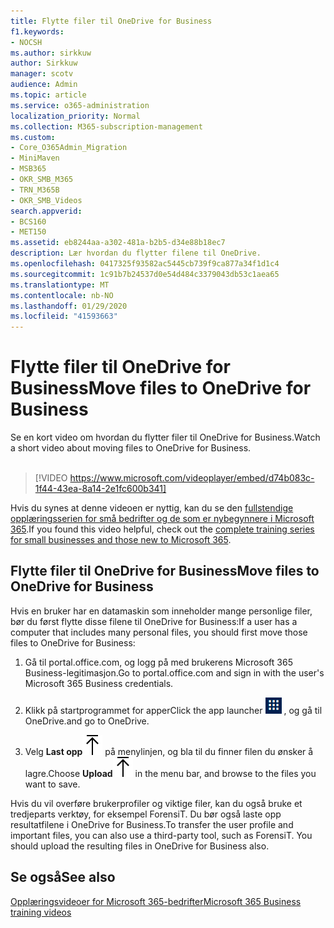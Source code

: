 ```yaml
---
title: Flytte filer til OneDrive for Business
f1.keywords:
- NOCSH
ms.author: sirkkuw
author: Sirkkuw
manager: scotv
audience: Admin
ms.topic: article
ms.service: o365-administration
localization_priority: Normal
ms.collection: M365-subscription-management
ms.custom:
- Core_O365Admin_Migration
- MiniMaven
- MSB365
- OKR_SMB_M365
- TRN_M365B
- OKR_SMB_Videos
search.appverid:
- BCS160
- MET150
ms.assetid: eb8244aa-a302-481a-b2b5-d34e88b18ec7
description: Lær hvordan du flytter filene til OneDrive.
ms.openlocfilehash: 0417325f93582ac5445cb739f9ca877a34f1d1c4
ms.sourcegitcommit: 1c91b7b24537d0e54d484c3379043db53c1aea65
ms.translationtype: MT
ms.contentlocale: nb-NO
ms.lasthandoff: 01/29/2020
ms.locfileid: "41593663"
---
```

# <a name="move-files-to-onedrive-for-business"></a><span data-ttu-id="8e0b9-103">Flytte filer til OneDrive for Business</span><span class="sxs-lookup"><span data-stu-id="8e0b9-103">Move files to OneDrive for Business</span></span>

<span data-ttu-id="8e0b9-104">Se en kort video om hvordan du flytter filer til OneDrive for Business.</span><span class="sxs-lookup"><span data-stu-id="8e0b9-104">Watch a short video about moving files to OneDrive for Business.</span></span><br><br>

> [!VIDEO https://www.microsoft.com/videoplayer/embed/d74b083c-1f44-43ea-8a14-2e1fc600b341] 

<span data-ttu-id="8e0b9-105">Hvis du synes at denne videoen er nyttig, kan du se den [fullstendige opplæringsserien for små bedrifter og de som er nybegynnere i Microsoft 365](https://support.office.com/article/6ab4bbcd-79cf-4000-a0bd-d42ce4d12816).</span><span class="sxs-lookup"><span data-stu-id="8e0b9-105">If you found this video helpful, check out the [complete training series for small businesses and those new to Microsoft 365](https://support.office.com/article/6ab4bbcd-79cf-4000-a0bd-d42ce4d12816).</span></span>


## <a name="move-files-to-onedrive-for-business"></a><span data-ttu-id="8e0b9-106">Flytte filer til OneDrive for Business</span><span class="sxs-lookup"><span data-stu-id="8e0b9-106">Move files to OneDrive for Business</span></span>

<span data-ttu-id="8e0b9-107">Hvis en bruker har en datamaskin som inneholder mange personlige filer, bør du først flytte disse filene til OneDrive for Business:</span><span class="sxs-lookup"><span data-stu-id="8e0b9-107">If a user has a computer that includes many personal files, you should first move those files to OneDrive for Business:</span></span>
  
1. <span data-ttu-id="8e0b9-108">Gå til portal.office.com, og logg på med brukerens Microsoft 365 Business-legitimasjon.</span><span class="sxs-lookup"><span data-stu-id="8e0b9-108">Go to portal.office.com and sign in with the user's Microsoft 365 Business credentials.</span></span>
    
2. <span data-ttu-id="8e0b9-109">Klikk på startprogrammet for apper</span><span class="sxs-lookup"><span data-stu-id="8e0b9-109">Click the app launcher</span></span> ![The app launcher icon in Office 365](media/7502f4ec-3c9a-435d-a7b4-b9cda85189a7.png) <span data-ttu-id="8e0b9-111">, og gå til OneDrive.</span><span class="sxs-lookup"><span data-stu-id="8e0b9-111">and go to OneDrive.</span></span> 
    
3. <span data-ttu-id="8e0b9-112">Velg **Last opp**![Upload](media/d9b963b8-10af-42e2-953d-360301b83d3c.png) på menylinjen, og bla til du finner filen du ønsker å lagre.</span><span class="sxs-lookup"><span data-stu-id="8e0b9-112">Choose **Upload**![Upload](media/d9b963b8-10af-42e2-953d-360301b83d3c.png) in the menu bar, and browse to the files you want to save.</span></span> 
    
<span data-ttu-id="8e0b9-p101">Hvis du vil overføre brukerprofiler og viktige filer, kan du også bruke et tredjeparts verktøy, for eksempel ForensiT. Du bør også laste opp resultatfilene i OneDrive for Business.</span><span class="sxs-lookup"><span data-stu-id="8e0b9-p101">To transfer the user profile and important files, you can also use a third-party tool, such as ForensiT. You should upload the resulting files in OneDrive for Business also.</span></span>
  
## <a name="see-also"></a><span data-ttu-id="8e0b9-115">Se også</span><span class="sxs-lookup"><span data-stu-id="8e0b9-115">See also</span></span>

[<span data-ttu-id="8e0b9-116">Opplæringsvideoer for Microsoft 365-bedrifter</span><span class="sxs-lookup"><span data-stu-id="8e0b9-116">Microsoft 365 Business training videos</span></span>](https://support.office.com/article/6ab4bbcd-79cf-4000-a0bd-d42ce4d12816)
